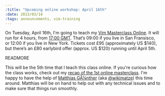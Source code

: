 ```yaml
--- 
:title: "Upcoming online workshop: April 16th"
:date: 2013/03/14
:tags: announcements, vim-training
---
```


On Tuesday, April 16th, I'm going to teach my [Vim Masterclass Online][class]. It will run for 4 hours, from [17:00 GMT][tz]. That’s 09:00 if you live in San Fransisco, or 12:00 if you live in New York. Tickets cost £95 (approximately US $140), but there’s an £80 earlybird offer (approx. US $120) running until April 5th.

[class]: http://vimcasts-online-5.eventbrite.com/
[tz]: http://everytimezone.com/#2013-4-16,240,6be

READMORE

This will be the 5th time that I teach this class online. If you're curious how the class works, check out my [recap of the 1st online masterclass][recap]. I'm happy to have the help of [Matthias GÃ¼nther][mg] (aka [@wikimatze][]) this time around. Matthias will be on hand to help out with any technical issues and to make sure that things run smoothly.

[recap]: http://vimcasts.org/blog/2012/11/recap-of-the-1st-vim-masterclass-online/
[mg]: http://wikimatze.de/
[@wikimatze]: https://twitter.com/wikimatze
